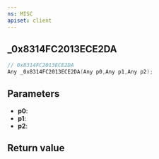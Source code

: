 ```yaml
---
ns: MISC
apiset: client
---
```

## _0x8314FC2013ECE2DA

```c
// 0x8314FC2013ECE2DA
Any _0x8314FC2013ECE2DA(Any p0,Any p1,Any p2);
```


## Parameters
* **p0**:
* **p1**:
* **p2**:

## Return value
